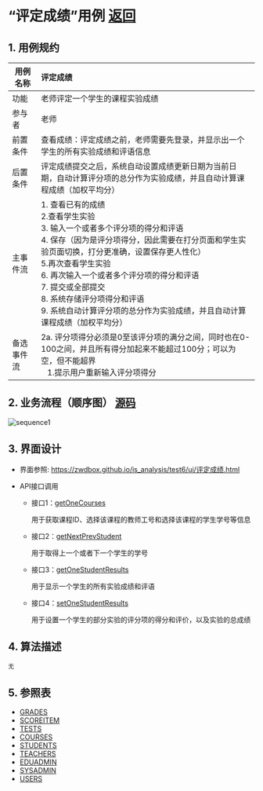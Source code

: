 ﻿<!-- markdownlint-disable MD033-->
<!-- 禁止MD033类型的警告 https://www.npmjs.com/package/markdownlint -->

# “评定成绩”用例 [返回](../README.md)
## 1. 用例规约

|用例名称|评定成绩|
|-------|:-------------|
|功能|老师评定一个学生的课程实验成绩|
|参与者|老师|
|前置条件|查看成绩：评定成绩之前，老师需要先登录，并显示出一个学生的所有实验成绩和评语信息|
|后置条件| 评定成绩提交之后，系统自动设置成绩更新日期为当前日期，自动计算评分项的总分作为实验成绩，并且自动计算课程成绩（加权平均分）|
|主事件流| 1. 查看已有的成绩 <br/> 2.查看学生实验<br/>3. 输入一个或者多个评分项的得分和评语  <br/> 4. 保存（因为是评分项得分，因此需要在打分页面和学生实验页面切换，打分更准确，设置保存更人性化）<br/> 5.再次查看学生实验<br/>6. 再次输入一个或者多个评分项的得分和评语  <br/>7. 提交或全部提交  <br/>8. 系统存储评分项得分和评语<br/> 9. 系统自动计算评分项的总分作为实验成绩，并且自动计算课程成绩（加权平均分）|
|备选事件流|2a. 评分项得分必须是0至该评分项的满分之间，同时也在0-100之间，并且所有得分加起来不能超过100分；可以为空，但不能超界 <br/>&nbsp;&nbsp; 1.提示用户重新输入评分项得分|


## 2. 业务流程（顺序图） [源码](../src/sequence评定成绩.puml)
![sequence1](../sequence评定成绩.png) 

    
## 3. 界面设计
- 界面参照: https://zwdbox.github.io/is_analysis/test6/ui/评定成绩.html

- API接口调用

    - 接口1：[getOneCourses](../接口/getOneCourses.md)

        用于获取课程ID、选择该课程的教师工号和选择该课程的学生学号等信息

    - 接口2：[getNextPrevStudent](../接口/getNextPrevStudent.md)
        
        用于取得上一个或者下一个学生的学号
        
    - 接口3：[getOneStudentResults](../接口/getOneStudentResults.md)
        
        用于显示一个学生的所有实验成绩和评语
         
    - 接口4：[setOneStudentResults](../接口/setOneStudentResults.md)
    
        用于设置一个学生的部分实验的评分项的得分和评价，以及实验的总成绩
    
## 4. 算法描述
    无
    
## 5. 参照表

- [GRADES](../数据库设计.md/#GRADES)
- [SCOREITEM](../数据库设计.md/#SCOREITEM)
- [TESTS](../数据库设计.md/#TESTS)
- [COURSES](../数据库设计.md/#COURSES)
- [STUDENTS](../数据库设计.md/#STUDENTS)
- [TEACHERS](../数据库设计.md/#TEACHERS)
- [EDUADMIN](../数据库设计.md/#EDUADMIN)
- [SYSADMIN](../数据库设计.md/#SYSADMIN)
- [USERS](../数据库设计.md/#USERS)




